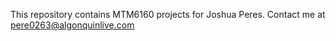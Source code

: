 This repository contains MTM6160 projects for Joshua Peres. Contact me at pere0263@algonquinlive.com
